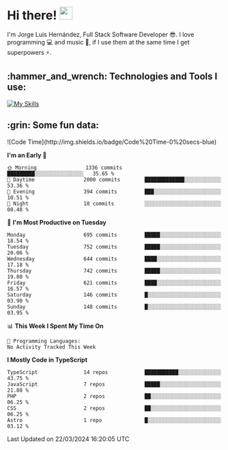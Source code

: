 <h1 align="left">
 <abc>
  <br>Hi there! <img src="https://user-images.githubusercontent.com/42378118/110234147-e3259600-7f4e-11eb-95be-0c4047144dea.gif" width="30"><br>
 </abc>
</h1>

I'm Jorge Luis Hernández, Full Stack Software Developer :sunglasses:. I love programming :computer: and music :musical_score:, if I use them at the same time I get superpowers :zap:. 


<h2 align="left">:hammer_and_wrench: Technologies and Tools I use:</h2>

[![My Skills](https://skillicons.dev/icons?i=js,ts,html,css,py,vue,react,next,nest,postgres,mysql)](https://skillicons.dev)

<h2 align="left">:grin: Some fun data:</h2>
<!--START_SECTION:waka-->
![Code Time](http://img.shields.io/badge/Code%20Time-0%20secs-blue)

**I'm an Early 🐤** 

```text
🌞 Morning                1336 commits        █████████░░░░░░░░░░░░░░░░   35.65 % 
🌆 Daytime                2000 commits        █████████████░░░░░░░░░░░░   53.36 % 
🌃 Evening                394 commits         ███░░░░░░░░░░░░░░░░░░░░░░   10.51 % 
🌙 Night                  18 commits          ░░░░░░░░░░░░░░░░░░░░░░░░░   00.48 % 
```
📅 **I'm Most Productive on Tuesday** 

```text
Monday                   695 commits         █████░░░░░░░░░░░░░░░░░░░░   18.54 % 
Tuesday                  752 commits         █████░░░░░░░░░░░░░░░░░░░░   20.06 % 
Wednesday                644 commits         ████░░░░░░░░░░░░░░░░░░░░░   17.18 % 
Thursday                 742 commits         █████░░░░░░░░░░░░░░░░░░░░   19.80 % 
Friday                   621 commits         ████░░░░░░░░░░░░░░░░░░░░░   16.57 % 
Saturday                 146 commits         █░░░░░░░░░░░░░░░░░░░░░░░░   03.90 % 
Sunday                   148 commits         █░░░░░░░░░░░░░░░░░░░░░░░░   03.95 % 
```


📊 **This Week I Spent My Time On** 

```text
💬 Programming Languages: 
No Activity Tracked This Week
```

**I Mostly Code in TypeScript** 

```text
TypeScript               14 repos            ███████████░░░░░░░░░░░░░░   43.75 % 
JavaScript               7 repos             █████░░░░░░░░░░░░░░░░░░░░   21.88 % 
PHP                      2 repos             ██░░░░░░░░░░░░░░░░░░░░░░░   06.25 % 
CSS                      2 repos             ██░░░░░░░░░░░░░░░░░░░░░░░   06.25 % 
Astro                    1 repo              █░░░░░░░░░░░░░░░░░░░░░░░░   03.12 % 
```




 Last Updated on 22/03/2024 16:20:05 UTC
<!--END_SECTION:waka-->
